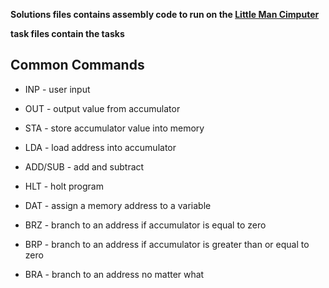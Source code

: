 **Solutions files contains assembly code to run on the [Little Man Cimputer](http://peterhigginson.co.uk/LMC/)**

**task files contain the tasks**

## Common Commands

- INP - user input
- OUT - output value from accumulator


- STA - store accumulator value into memory
- LDA - load address into accumulator


- ADD/SUB - add and subtract
- HLT - holt program
- DAT - assign a memory address to a variable


- BRZ - branch to an address if accumulator is equal to zero
- BRP - branch to an address if accumulator is greater than or equal to zero
- BRA - branch to an address no matter what
